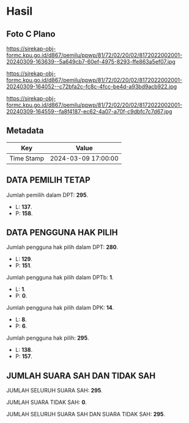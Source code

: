 # Hasil

## Foto C Plano

https://sirekap-obj-formc.kpu.go.id/d867/pemilu/ppwp/81/72/02/20/02/8172022002001-20240309-163639--5a649cb7-60ef-4975-8293-ffe863a5ef07.jpg

https://sirekap-obj-formc.kpu.go.id/d867/pemilu/ppwp/81/72/02/20/02/8172022002001-20240309-164052--c72bfa2c-fc8c-4fcc-be4d-a93bd9acb922.jpg

https://sirekap-obj-formc.kpu.go.id/d867/pemilu/ppwp/81/72/02/20/02/8172022002001-20240309-164559--fa8f4187-ec62-4a07-a70f-c9dbfc7c7d67.jpg


## Metadata

| Key        | Value               |
| ---------- | ------------------- |
| Time Stamp | 2024-03-09 17:00:00 |


## DATA PEMILIH TETAP

Jumlah pemilih dalam DPT: **295**.
 * L: **137**.
 * P: **158**.

## DATA PENGGUNA HAK PILIH

Jumlah pengguna hak pilih dalam DPT: **280**.
 * L: **129**.
 * P: **151**.

Jumlah pengguna hak pilih dalam DPTb: **1**.
 * L: **1**.
 * P: **0**.

Jumlah pengguna hak pilih dalam DPK: **14**.
 * L: **8**.
 * P: **6**.

Jumlah pengguna hak pilih: **295**.
 * L: **138**.
 * P: **157**.

## JUMLAH SUARA SAH DAN TIDAK SAH

JUMLAH SELURUH SUARA SAH: **295**.

JUMLAH SUARA TIDAK SAH: **0**.

JUMLAH SELURUH SUARA SAH DAN SUARA TIDAK SAH: **295**.


